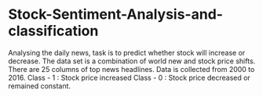 # Stock-Sentiment-Analysis-and-classification
Analysing the daily news, task is to predict whether stock will increase or decrease. The data set is a combination of world new and stock price shifts. There are 25 columns of top news headlines. Data is collected from 2000 to 2016. Class - 1 : Stock price increased Class - 0 : Stock price decreased or remained constant.
